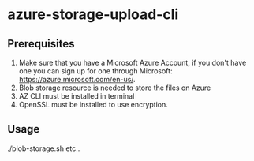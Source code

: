 # azure-storage-upload-cli


## Prerequisites 

1. Make sure that you have a Microsoft Azure Account, if you don't have one you can sign up for one through Microsoft: https://azure.microsoft.com/en-us/.
2. Blob storage resource is needed to store the files on Azure 
3. AZ CLI must be installed in terminal
4. OpenSSL must be installed to use encryption. 

## Usage 

./blob-storage.sh <filename1> <filename2> etc..